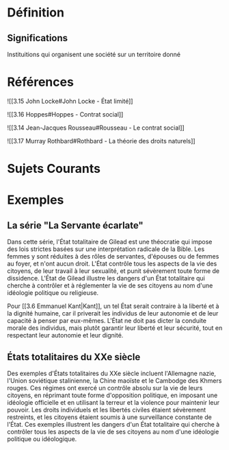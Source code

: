 # Définition

## Significations
Instituitions qui organisent une société sur un territoire donné



# Références
![[3.15 John Locke#John Locke - État limité]]

![[3.16 Hoppes#Hoppes - Contrat social]]

![[3.14 Jean-Jacques Rousseau#Rousseau - Le contrat social]]

![[3.17 Murray Rothbard#Rothbard - La théorie des droits naturels]]



# Sujets Courants



# Exemples

## La série "La Servante écarlate"
Dans cette série, l'État totalitaire de Gilead est une théocratie qui impose des lois strictes basées sur une interprétation radicale de la Bible. Les femmes y sont réduites à des rôles de servantes, d'épouses ou de femmes au foyer, et n'ont aucun droit. L'État contrôle tous les aspects de la vie des citoyens, de leur travail à leur sexualité, et punit sévèrement toute forme de dissidence. L'État de Gilead illustre les dangers d'un État totalitaire qui cherche à contrôler et à réglementer la vie de ses citoyens au nom d'une idéologie politique ou religieuse.

Pour [[3.6 Emmanuel Kant|Kant]], un tel État serait contraire à la liberté et à la dignité humaine, car il priverait les individus de leur autonomie et de leur capacité à penser par eux-mêmes. L'État ne doit pas dicter la conduite morale des individus, mais plutôt garantir leur liberté et leur sécurité, tout en respectant leur autonomie et leur dignité.


## États totalitaires du XXe siècle
Des exemples d'États totalitaires du XXe siècle incluent l'Allemagne nazie, l'Union soviétique stalinienne, la Chine maoïste et le Cambodge des Khmers rouges. Ces régimes ont exercé un contrôle absolu sur la vie de leurs citoyens, en réprimant toute forme d'opposition politique, en imposant une idéologie officielle et en utilisant la terreur et la violence pour maintenir leur pouvoir. Les droits individuels et les libertés civiles étaient sévèrement restreints, et les citoyens étaient soumis à une surveillance constante de l'État. Ces exemples illustrent les dangers d'un État totalitaire qui cherche à contrôler tous les aspects de la vie de ses citoyens au nom d'une idéologie politique ou idéologique.
